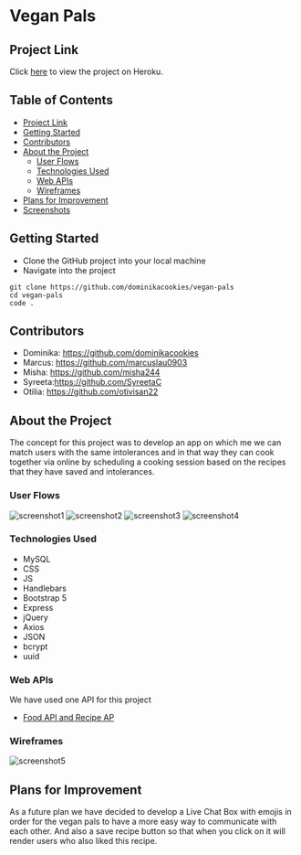 <h1>Vegan Pals</h1>

## Project Link

Click [here](https://vegan-pals-2.herokuapp.com/) to view the project on Heroku.

<h2> Table of Contents </h2>

- [Project Link](#project-link)
- [Getting Started](#getting-started)
- [Contributors](#contributors)
- [About the Project](#about-the-project)
  - [User Flows](#user-flows)
  - [Technologies Used](#technologies-used)
  - [Web APIs](#web-apis)
  - [Wireframes](#wireframes)
- [Plans for Improvement](#plans-for-improvement)
- [Screenshots](#screenshots)

## Getting Started

- Clone the GitHub project into your local machine
- Navigate into the project

```
git clone https://github.com/dominikacookies/vegan-pals
cd vegan-pals
code .
```

## Contributors

- Dominika: https://github.com/dominikacookies
- Marcus: https://github.com/marcuslau0903
- Misha: https://github.com/misha244
- Syreeta:https://github.com/SyreetaC
- Otilia: https://github.com/otivisan22

## About the Project

The concept for this project was to develop an app on which me we can match users with the same intolerances and in that way they can cook together via online by scheduling a cooking session based on the recipes that they have saved and intolerances.

### User Flows

![screenshot1](public/assets/screenshots/first.png)
![screenshot2](public/assets/screenshots/second.png)
![screenshot3](public/assets/screenshots/third.png)
![screenshot4](public/assets/screenshots/forth.png)

### Technologies Used

- MySQL
- CSS
- JS
- Handlebars
- Bootstrap 5
- Express
- jQuery
- Axios
- JSON
- bcrypt
- uuid

### Web APIs

We have used one API for this project

- [Food API and Recipe AP](https://spoonacular.com/food-api/)

### Wireframes

![screenshot5](public/assets/screenshots/Wireframe.png)

## Plans for Improvement

As a future plan we have decided to develop a Live Chat Box with emojis in order for the vegan pals to have a more easy way to communicate with each other. And also a save recipe button so that when you click on it will render users who also liked this recipe.

